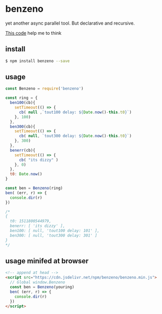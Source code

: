# benzeno
yet another async parallel tool. But declarative and recursive.

[This code](https://gist.github.com/branneman/d3e3d98703aa6e31701a) help me to think

## install
```bash
$ npm install benzeno --save
```

## usage
``` javascript
const Benzeno = require('benzeno')

const ring = {
  ben100(cb){
    setTimeout(() => {
      cb( null ,`tout100 delay: ${Date.now()-this.t0}`)
    }, 100)
  },
  ben300(cb){
    setTimeout(() => {
      cb( null, `tout300 delay: ${Date.now()-this.t0}`)
    }, 300)
  },
  benerr(cb){
    setTimeout(() => {
      cb( "its dizzy" )
    }, 0)
  },
  t0: Date.now()
}

const ben = Benzeno(ring)
ben( (err, r) => {
  console.dir(r)
})

/*
{
  t0: 1511800544979,
  benerr: [ 'its dizzy' ],
  ben100: [ null, 'tout100 delay: 101' ],
  ben300: [ null, 'tout300 delay: 301' ]
}
*/
```
## usage minifed at browser
```html
<!-- append at head -->
<script src="https://cdn.jsdelivr.net/npm/benzeno/benzeno.min.js">
  // Global window.Benzeno
  const ben = Benzeno(youring)
  ben( (err, r) => {
    console.dir(r)
  })
</script>
```
